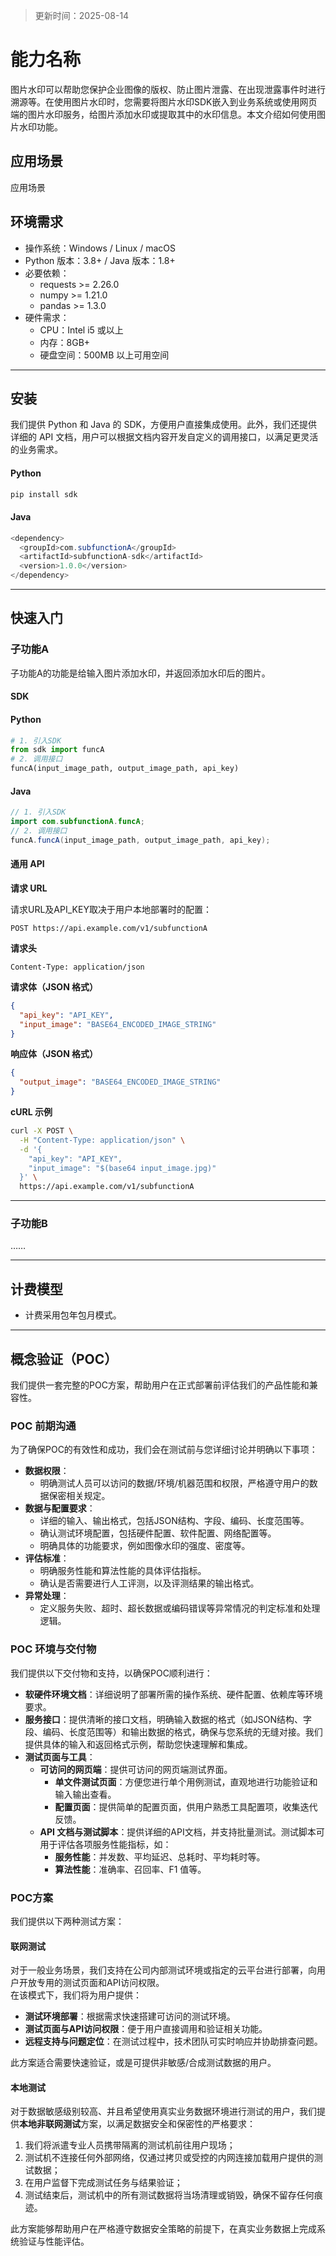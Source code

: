 > 更新时间：2025-08-14

# 能力名称

图片水印可以帮助您保护企业图像的版权、防止图片泄露、在出现泄露事件时进行溯源等。在使用图片水印时，您需要将图片水印SDK嵌入到业务系统或使用网页端的图片水印服务，给图片添加水印或提取其中的水印信息。本文介绍如何使用图片水印功能。

## 应用场景

应用场景


## 环境需求

- 操作系统：Windows / Linux / macOS
- Python 版本：3.8+ / Java 版本：1.8+
- 必要依赖：
  - requests >= 2.26.0
  - numpy >= 1.21.0
  - pandas >= 1.3.0
- 硬件需求：
  - CPU：Intel i5 或以上
  - 内存：8GB+
  - 硬盘空间：500MB 以上可用空间

---

## 安装

我们提供 Python 和 Java 的 SDK，方便用户直接集成使用。此外，我们还提供详细的 API 文档，用户可以根据文档内容开发自定义的调用接口，以满足更灵活的业务需求。

<!-- tabs:start -->

#### **Python**

```python
pip install sdk
```

#### **Java**

```java
<dependency>
  <groupId>com.subfunctionA</groupId>
  <artifactId>subfunctionA-sdk</artifactId>
  <version>1.0.0</version>
</dependency>
```

<!-- tabs:end -->

---

## 快速入门

### 子功能A

子功能A的功能是给输入图片添加水印，并返回添加水印后的图片。

#### SDK

<!-- tabs:start -->

#### **Python**

```python
# 1. 引入SDK
from sdk import funcA
# 2. 调用接口
funcA(input_image_path, output_image_path, api_key)
```

#### **Java**

```java
// 1. 引入SDK
import com.subfunctionA.funcA;
// 2. 调用接口
funcA.funcA(input_image_path, output_image_path, api_key);
```

<!-- tabs:end -->

#### **通用 API**

**请求 URL**

请求URL及API_KEY取决于用户本地部署时的配置：

`POST https://api.example.com/v1/subfunctionA`

**请求头**

`Content-Type: application/json`

**请求体（JSON 格式）**

```json
{
  "api_key": "API_KEY",
  "input_image": "BASE64_ENCODED_IMAGE_STRING"
}
```

**响应体（JSON 格式）**

```json
{
  "output_image": "BASE64_ENCODED_IMAGE_STRING"
}
```

**cURL 示例**

```bash
curl -X POST \
  -H "Content-Type: application/json" \
  -d '{
    "api_key": "API_KEY",
    "input_image": "$(base64 input_image.jpg)"
  }' \
  https://api.example.com/v1/subfunctionA
```

---

### 子功能B

……

---

## 计费模型

- 计费采用包年包月模式。

---

## 概念验证（POC）

我们提供一套完整的POC方案，帮助用户在正式部署前评估我们的产品性能和兼容性。

### POC 前期沟通

为了确保POC的有效性和成功，我们会在测试前与您详细讨论并明确以下事项：

* **数据权限**：
    * 明确测试人员可以访问的数据/环境/机器范围和权限，严格遵守用户的数据保密相关规定。
* **数据与配置要求**：
    * 详细的输入、输出格式，包括JSON结构、字段、编码、长度范围等。
    * 确认测试环境配置，包括硬件配置、软件配置、网络配置等。
    * 明确具体的功能要求，例如图像水印的强度、密度等。
* **评估标准**：
    * 明确服务性能和算法性能的具体评估指标。
    * 确认是否需要进行人工评测，以及评测结果的输出格式。
* **异常处理**：
    * 定义服务失败、超时、超长数据或编码错误等异常情况的判定标准和处理逻辑。

### POC 环境与交付物

我们提供以下交付物和支持，以确保POC顺利进行：

* **软硬件环境文档**：详细说明了部署所需的操作系统、硬件配置、依赖库等环境要求。
* **服务接口**：提供清晰的接口文档，明确输入数据的格式（如JSON结构、字段、编码、长度范围等）和输出数据的格式，确保与您系统的无缝对接。我们提供具体的输入和返回格式示例，帮助您快速理解和集成。
* **测试页面与工具**：
    * **可访问的网页端**：提供可访问的网页端测试界面。
        * **单文件测试页面**：方便您进行单个用例测试，直观地进行功能验证和输入输出查看。
        * **配置页面**：提供简单的配置页面，供用户熟悉工具配置项，收集迭代反馈。
    * **API 文档与测试脚本**：提供详细的API文档，并支持批量测试。测试脚本可用于评估各项服务性能指标，如：
        * **服务性能**：并发数、平均延迟、总耗时、平均耗时等。
        * **算法性能**：准确率、召回率、F1 值等。

### POC方案

我们提供以下两种测试方案：

#### 联网测试

对于一般业务场景，我们支持在公司内部测试环境或指定的云平台进行部署，向用户开放专用的测试页面和API访问权限。  
在该模式下，我们将为用户提供：

- **测试环境部署**：根据需求快速搭建可访问的测试环境。  
- **测试页面与API访问权限**：便于用户直接调用和验证相关功能。  
- **远程支持与问题定位**：在测试过程中，技术团队可实时响应并协助排查问题。  

此方案适合需要快速验证，或是可提供非敏感/合成测试数据的用户。

#### 本地测试

对于数据敏感级别较高、并且希望使用真实业务数据环境进行测试的用户，我们提供**本地非联网测试**方案，以满足数据安全和保密性的严格要求：  
  1. 我们将派遣专业人员携带隔离的测试机前往用户现场；  
  2. 测试机不连接任何外部网络，仅通过拷贝或受控的内网连接加载用户提供的测试数据；  
  3. 在用户监督下完成测试任务与结果验证；  
  4. 测试结束后，测试机中的所有测试数据将当场清理或销毁，确保不留存任何痕迹。  

此方案能够帮助用户在严格遵守数据安全策略的前提下，在真实业务数据上完成系统验证与性能评估。



